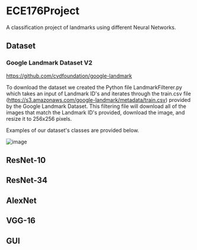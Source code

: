 # ECE176Project
A classification project of landmarks using different Neural Networks. 

## Dataset

### Google Landmark Dataset V2

https://github.com/cvdfoundation/google-landmark

To download the dataset we created the Python file LandmarkFilterer.py which takes an input of Landmark ID's and iterates through the train.csv file (https://s3.amazonaws.com/google-landmark/metadata/train.csv) provided by the Google Landmark Dataset. This filtering file will download all of the images that match the Landmark ID's provided, download the image, and resize it to 256x256 pixels. 

Examples of our dataset's classes are provided below. 

![image](https://github.com/crae6/LandmarkClassifier/assets/122562172/4250050b-f3f4-45c3-b3c1-4c339d3baf64)

## ResNet-10

## ResNet-34

## AlexNet

## VGG-16

## GUI
